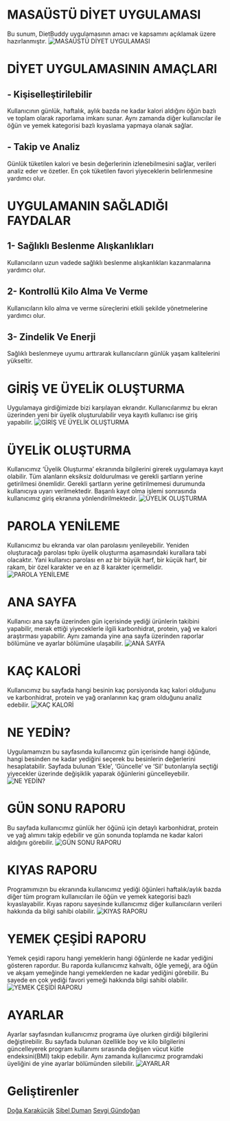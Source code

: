 # MASAÜSTÜ DİYET UYGULAMASI 
Bu sunum, DietBuddy uygulamasının amacı ve kapsamını açıklamak üzere hazırlanmıştır.
![MASAÜSTÜ DİYET UYGULAMASI](GitImages/Welcome.png)
# DİYET UYGULAMASININ AMAÇLARI
## - Kişiselleştirilebilir
Kullanıcının günlük, haftalık, aylık bazda ne kadar kalori aldığını öğün bazlı ve toplam olarak raporlama imkanı sunar.
Aynı zamanda diğer kullanıcılar ile öğün ve yemek kategorisi bazlı kıyaslama yapmaya olanak sağlar.
## - Takip ve Analiz
Günlük tüketilen kalori ve besin değerlerinin izlenebilmesini sağlar,
verileri analiz eder ve özetler. En çok tüketilen favori yiyeceklerin belirlenmesine yardımcı olur.
# UYGULAMANIN SAĞLADIĞI FAYDALAR
## 1-	Sağlıklı Beslenme Alışkanlıkları
Kullanıcıların uzun vadede sağlıklı beslenme alışkanlıkları kazanmalarına yardımcı olur.
## 2-	Kontrollü Kilo Alma Ve Verme
Kullanıcıların kilo alma ve verme süreçlerini etkili şekilde yönetmelerine yardımcı olur.
## 3-	Zindelik Ve Enerji
Sağlıklı beslenmeye uyumu arttırarak kullanıcıların günlük yaşam kalitelerini yükseltir.
# GİRİŞ VE ÜYELİK OLUŞTURMA
Uygulamaya girdiğimizde bizi karşılayan ekrandır.
Kullanıcılarımız bu ekran üzerinden yeni bir üyelik oluşturulabilir veya kayıtlı kullanıcı ise giriş yapabilir.
![GİRİŞ VE ÜYELİK OLUŞTURMA](GitImages/Login.png)
# ÜYELİK OLUŞTURMA
Kullanıcımız ‘Üyelik Oluşturma’ ekranında bilgilerini girerek uygulamaya kayıt olabilir. Tüm alanların eksiksiz doldurulması ve gerekli şartların yerine getirilmesi önemlidir. Gerekli şartların yerine getirilmemesi durumunda kullanıcıya uyarı verilmektedir.
Başarılı kayıt olma işlemi sonrasında kullanıcımız giriş ekranına yönlendirilmektedir.
![ÜYELİK OLUŞTURMA](GitImages/CreateAnAccount.png)
# PAROLA YENİLEME
Kullanıcımız bu ekranda var olan parolasını yenileyebilir. Yeniden oluşturacağı parolası tıpkı üyelik oluşturma aşamasındaki kurallara tabi olacaktır. Yani kullanıcı parolası en az bir büyük harf, bir küçük harf, bir rakam, bir özel karakter ve en az 8 karakter içermelidir.
![PAROLA YENİLEME](GitImages/UpdatePassword.png)
# ANA SAYFA
Kullanıcı ana sayfa üzerinden gün içerisinde yediği ürünlerin takibini yapabilir, merak ettiği yiyeceklerle ilgili karbonhidrat, protein, yağ ve kalori araştırması yapabilir. Aynı zamanda yine ana sayfa üzerinden raporlar bölümüne ve ayarlar bölümüne
ulaşabilir.
![ANA SAYFA](GitImages/HomePage.png)
# KAÇ KALORİ
Kullanıcımız bu sayfada hangi besinin kaç porsiyonda kaç kalori olduğunu ve karbonhidrat, protein ve yağ oranlarının kaç gram olduğunu analiz edebilir.
![KAÇ KALORİ](GitImages/HowMAnyCalories.png)
# NE YEDİN?
Uygulamamızın bu sayfasında kullanıcımız gün içerisinde hangi öğünde, hangi besinden ne kadar yediğini seçerek bu besinlerin değerlerini hesaplatabilir. Sayfada bulunan ‘Ekle’, ‘Güncelle’ ve ‘Sil’ butonlarıyla seçtiği yiyecekler üzerinde
değişiklik yaparak öğünlerini güncelleyebilir.
![NE YEDİN?](GitImages/WhatDidYouEat.png)
# GÜN SONU RAPORU
Bu sayfada kullanıcımız günlük her öğünü için detaylı karbonhidrat, protein ve yağ alımını takip edebilir ve gün sonunda toplamda ne kadar kalori aldığını görebilir.
![GÜN SONU RAPORU](GitImages/EndOfDayReport.png)
# KIYAS RAPORU
Programımızın bu ekranında kullanıcımız yediği öğünleri haftalık/aylık bazda diğer tüm program kullanıcıları ile öğün ve yemek kategorisi bazlı kıyaslayabilir.
Kıyas raporu sayesinde kullanıcımız diğer kullanıcıların verileri hakkında da bilgi sahibi olabilir.
![KIYAS RAPORU](GitImages/BenchmarkReport.png)
# YEMEK ÇEŞİDİ RAPORU
Yemek çeşidi raporu hangi yemeklerin hangi öğünlerde ne kadar yediğini gösteren rapordur.
Bu raporda kullanıcımız kahvaltı, öğle yemeği, ara öğün ve akşam yemeğinde hangi yemeklerden ne kadar yediğini görebilir. Bu sayede en çok yediği favori yemeği hakkında bilgi sahibi olabilir.
![YEMEK ÇEŞİDİ RAPORU](GitImages/FoodTypeReport.png)
# AYARLAR
Ayarlar sayfasından kullanıcımız programa üye olurken girdiği bilgilerini değiştirebilir.
Bu sayfada bulunan özellikle boy ve kilo bilgilerini güncelleyerek program kullanımı sırasında değişen vücut kütle endeksini(BMI) takip edebilir.
Aynı zamanda kullanıcımız programdaki üyeliğini de yine ayarlar bölümünden silebilir.
![AYARLAR](GitImages/Settings.png)
# Geliştirenler
<a href="https://github.com/dogakarakucuk" target="_blank">Doğa Karaküçük</a>
<a href="https://github.com/sibelDuman" target="_blank">Sibel Duman</a>
<a href="https://github.com/Sevgigundogan" target="_blank">Sevgi Gündoğan</a>

